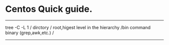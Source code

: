 # Centos Quick guide.
**************
tree -C -L 1 /
dirctory
/ root,higest level in the hierarchy
/bin command binary (grep,awk,etc.)
/

--------------
